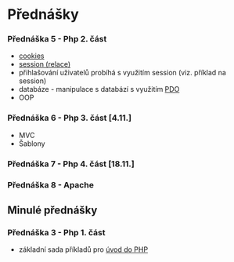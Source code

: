 Přednášky
=============


### Přednáška 5 - Php 2. část
  * [cookies](http://www.w3schools.com/php/php_cookies.asp)
  * [session (relace)](https://github.com/madostal/kiv-web/tree/master/prednasky/session)
  * přihlašování uživatelů probíhá s využitím session (viz. příklad na session)
  * databáze - manipulace s databází s využitím [PDO](https://github.com/madostal/kiv-web/tree/master/prednasky/pdo)
  * OOP


### Přednáška 6 - Php 3. část [4.11.]
  * MVC
  * Šablony
  
  
### Přednáška 7 - Php 4. část [18.11.]


### Přednáška 8 - Apache



## Minulé přednášky

### Přednáška 3 - Php 1. část
  * základní sada příkladů pro [úvod do PHP](https://github.com/madostal/kiv-web/tree/master/prednasky/uvod_php)
